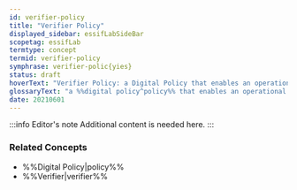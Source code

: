 ```yaml
---
id: verifier-policy
title: "Verifier Policy"
displayed_sidebar: essifLabSideBar
scopetag: essifLab
termtype: concept
termid: verifier-policy
symphrase: verifier-polic{yies}
status: draft
hoverText: "Verifier Policy: a Digital Policy that enables an operational Verifier component to function in accordance with the Objectives of its Principal."
glossaryText: "a %%digital policy^policy%% that enables an operational %%verifier^verifier%% component to function in accordance with the %%objectives^objective%% of its %%principal^principal%%."
date: 20210601
---
```


:::info Editor's note
Additional content is needed here.
:::

### Related Concepts
- %%Digital Policy|policy%%
- %%Verifier|verifier%%

